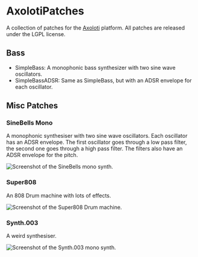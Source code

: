 # AxolotiPatches

A collection of patches for the [Axoloti](http://axoloti.be/) platform. All patches are released under the LGPL license.

## Bass

* SimpleBass: A monophonic bass synthesizer with two sine wave oscillators.
* SimpleBassADSR: Same as SimpleBass, but with an ADSR envelope for each oscillator.

## Misc Patches

### SineBells Mono

A monophonic synthesiser with two sine wave oscillators. Each oscillator has an ADSR envelope. The first oscillator goes through a low pass filter, the second one goes through a high pass filter. The filters also have an ADSR envelope for the pitch.

![Screenshot of the SineBells mono synth.](https://github.com/vormplus/AxolotiPatches/blob/master/misc/SineBells-Mono/sinebells-mono.png)

### Super808

An 808 Drum machine with lots of effects.

![Screenshot of the Super808 Drum machine.](https://github.com/vormplus/AxolotiPatches/blob/master/misc/Super808/super808.png)

### Synth.003

A weird synthesiser.

![Screenshot of the Synth.003 mono synth.](https://github.com/vormplus/AxolotiPatches/blob/master/misc/Synth003/synth003.png)
